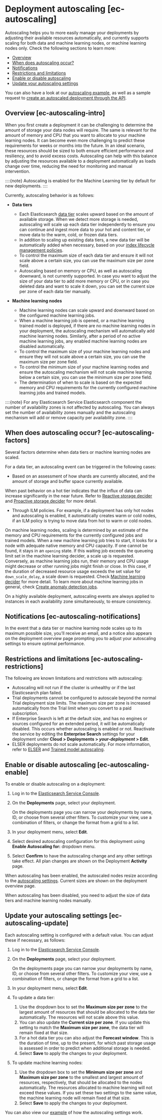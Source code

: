 # Deployment autoscaling [ec-autoscaling]

Autoscaling helps you to more easily manage your deployments by adjusting their available resources automatically, and currently supports scaling for both data and machine learning nodes, or machine learning nodes only. Check the following sections to learn more:

* [Overview](../../../deploy-manage/autoscaling.md#ec-autoscaling-intro)
* [When does autoscaling occur?](../../../deploy-manage/autoscaling.md#ec-autoscaling-factors)
* [Notifications](../../../deploy-manage/autoscaling.md#ec-autoscaling-notifications)
* [Restrictions and limitations](../../../deploy-manage/autoscaling.md#ec-autoscaling-restrictions)
* [Enable or disable autoscaling](../../../deploy-manage/autoscaling.md#ec-autoscaling-enable)
* [Update your autoscaling settings](../../../deploy-manage/autoscaling.md#ec-autoscaling-update)

You can also have a look at our [autoscaling example](../../../deploy-manage/autoscaling/ec-autoscaling-example.md), as well as a sample request to [create an autoscaled deployment through the API](../../../deploy-manage/autoscaling/ec-autoscaling-api-example.md).


## Overview [ec-autoscaling-intro]

When you first create a deployment it can be challenging to determine the amount of storage your data nodes will require. The same is relevant for the amount of memory and CPU that you want to allocate to your machine learning nodes. It can become even more challenging to predict these requirements for weeks or months into the future. In an ideal scenario, these resources should be sized to both ensure efficient performance and resiliency, and to avoid excess costs. Autoscaling can help with this balance by adjusting the resources available to a deployment automatically as loads change over time, reducing the need for monitoring and manual intervention.

::::{note}
Autoscaling is enabled for the Machine Learning tier by default for new deployments.
::::


Currently, autoscaling behavior is as follows:

* **Data tiers**

    * Each Elasticsearch [data tier](../../../manage-data/lifecycle/data-tiers.md) scales upward based on the amount of available storage. When we detect more storage is needed, autoscaling will scale up each data tier independently to ensure you can continue and ingest more data to your hot and content tier, or move data to the warm, cold, or frozen data tiers.
    * In addition to scaling up existing data tiers, a new data tier will be automatically added when necessary, based on your [index lifecycle management policies](../../../manage-data/lifecycle/index-lifecycle-management.md).
    * To control the maximum size of each data tier and ensure it will not scale above a certain size, you can use the maximum size per zone field.
    * Autoscaling based on memory or CPU, as well as autoscaling downward, is not currently supported. In case you want to adjust the size of your data tier to add more memory or CPU, or in case you deleted data and want to scale it down, you can set the current size per zone of each data tier manually.

* **Machine learning nodes**

    * Machine learning nodes can scale upward and downward based on the configured machine learning jobs.
    * When a machine learning job is opened, or a machine learning trained model is deployed, if there are no machine learning nodes in your deployment, the autoscaling mechanism will automatically add machine learning nodes. Similarly, after a period of no active machine learning jobs, any enabled machine learning nodes are disabled automatically.
    * To control the maximum size of your machine learning nodes and ensure they will not scale above a certain size, you can use the maximum size per zone field.
    * To control the minimum size of your machine learning nodes and ensure the autoscaling mechanism will not scale machine learning below a certain size, you can use the minimum size per zone field.
    * The determination of when to scale is based on the expected memory and CPU requirements for the currently configured machine learning jobs and trained models.


::::{note}
For any Elasticsearch Service Elasticsearch component the number of availability zones is not affected by autoscaling. You can always set the number of availability zones manually and the autoscaling mechanism will add or remove capacity per availability zone.
::::



## When does autoscaling occur? [ec-autoscaling-factors]

Several factors determine when data tiers or machine learning nodes are scaled.

For a data tier, an autoscaling event can be triggered in the following cases:

* Based on an assessment of how shards are currently allocated, and the amount of storage and buffer space currently available.

When past behavior on a hot tier indicates that the influx of data can increase significantly in the near future. Refer to [Reactive storage decider](../../../deploy-manage/autoscaling/autoscaling-deciders.md) and [Proactive storage decider](../../../deploy-manage/autoscaling/autoscaling-deciders.md) for more detail.

* Through ILM  policies. For example, if a deployment has only hot nodes and autoscaling is enabled, it automatically creates warm or cold nodes, if an ILM policy is trying to move data from hot to warm or cold nodes.

On machine learning nodes, scaling is determined by an estimate of the memory and CPU requirements for the currently configured jobs and trained models. When a new machine learning job tries to start, it looks for a node with adequate native memory and CPU capacity. If one cannot be found, it stays in an `opening` state. If this waiting job exceeds the queueing limit set in the machine learning decider, a scale up is requested. Conversely, as machine learning jobs run, their memory and CPU usage might decrease or other running jobs might finish or close. In this case, if the duration of decreased resource usage exceeds the set value for `down_scale_delay`, a scale down is requested. Check [Machine learning decider](../../../deploy-manage/autoscaling/autoscaling-deciders.md) for more detail. To learn more about machine learning jobs in general, check [Create anomaly detection jobs](/explore-analyze/machine-learning/anomaly-detection/ml-ad-run-jobs.md#ml-ad-create-job).

On a highly available deployment, autoscaling events are always applied to instances in each availability zone simultaneously, to ensure consistency.


## Notifications [ec-autoscaling-notifications]

In the event that a data tier or machine learning node scales up to its maximum possible size, you’ll receive an email, and a notice also appears on the deployment overview page prompting you to adjust your autoscaling settings to ensure optimal performance.


## Restrictions and limitations [ec-autoscaling-restrictions]

The following are known limitations and restrictions with autoscaling:

* Autoscaling will not run if the cluster is unhealthy or if the last Elasticsearch plan failed.
* Trial deployments cannot be configured to autoscale beyond the normal Trial deployment size limits. The maximum size per zone is increased automatically from the Trial limit when you convert to a paid subscription.
* If Enterprise Search is left at the default size, and has no engines or sources configured for an extended period, it will be automatically disabled. This occurs whether autoscaling is enabled or not. Reactivate the service by editing the **Enterprise Search** settings for your deployment under **Cloud > Deployments > *your-deployment* > Edit**.
* ELSER deployments do not scale automatically. For more information, refer to [ELSER](../../../explore-analyze/machine-learning/nlp/ml-nlp-elser.md) and [Trained model autoscaling](../../../explore-analyze/machine-learning/nlp/ml-nlp-auto-scale.md).


## Enable or disable autoscaling [ec-autoscaling-enable]

To enable or disable autoscaling on a deployment:

1. Log in to the [Elasticsearch Service Console](https://cloud.elastic.co?page=docs&placement=docs-body).
2. On the **Deployments** page, select your deployment.

    On the deployments page you can narrow your deployments by name, ID, or choose from several other filters. To customize your view, use a combination of filters, or change the format from a grid to a list.

3. In your deployment menu, select **Edit**.
4. Select desired autoscaling configuration for this deployment using **Enable Autoscaling for:** dropdown menu.
5. Select **Confirm** to have the autoscaling change and any other settings take effect. All plan changes are shown on the Deployment **Activity** page.

When autoscaling has been enabled, the autoscaled nodes resize according to the [autoscaling settings](../../../deploy-manage/autoscaling.md#ec-autoscaling-update). Current sizes are shown on the deployment overview page.

When autoscaling has been disabled, you need to adjust the size of data tiers and machine learning nodes manually.


## Update your autoscaling settings [ec-autoscaling-update]

Each autoscaling setting is configured with a default value. You can adjust these if necessary, as follows:

1. Log in to the [Elasticsearch Service Console](https://cloud.elastic.co?page=docs&placement=docs-body).
2. On the **Deployments** page, select your deployment.

    On the deployments page you can narrow your deployments by name, ID, or choose from several other filters. To customize your view, use a combination of filters, or change the format from a grid to a list.

3. In your deployment menu, select **Edit**.
4. To update a data tier:

    1. Use the dropdown box to set the **Maximum size per zone** to the largest amount of resources that should be allocated to the data tier automatically. The resources will not scale above this value.
    2. You can also update the **Current size per zone**. If you update this setting to match the **Maximum size per zone**, the data tier will remain fixed at that size.
    3. For a hot data tier you can also adjust the **Forecast window**. This is the duration of time, up to the present, for which past storage usage is assessed in order to predict when additional storage is needed.
    4. Select **Save** to apply the changes to your deployment.

5. To update machine learning nodes:

    1. Use the dropdown box to set the **Minimum size per zone** and **Maximum size per zone** to the smallest and largest amount of resources, respectively, that should be allocated to the nodes automatically. The resources allocated to machine learning will not exceed these values. If you set these two settings to the same value, the machine learning node will remain fixed at that size.
    2. Select **Save** to apply the changes to your deployment.


You can also view our [example](../../../deploy-manage/autoscaling/ec-autoscaling-example.md) of how the autoscaling settings work.
